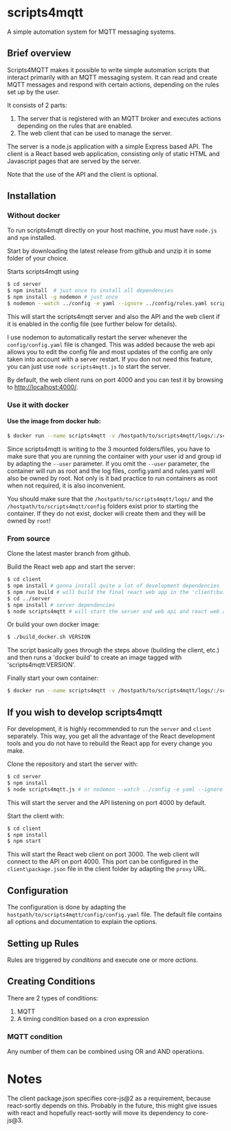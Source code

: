 # scripts4mqtt

A simple automation system for MQTT messaging systems.

## Brief overview

Scripts4MQTT makes it possible to write simple automation scripts that interact primarily with an MQTT messaging system. It can read and create MQTT messages and respond with certain actions, depending on the rules set up by the user.

It consists of 2 parts:
1. The server that is registered with an MQTT broker and executes actions depending on the rules that are enabled.
2. The web client that can be used to manage the server.

The server is a node.js application with a simple Express based API.
The client is a React based web application, consisting only of static HTML and Javascript pages that are served by the server.

Note that the use of the API and the client is optional.

## Installation

### Without docker

To run scripts4mqtt directly on your host machine, you must have `node.js` and `npm` installed.

Start by downloading the latest release from github and unzip it in some folder of your choice.

Starts scripts4mqtt using
```sh
$ cd server
$ npm install  # just once to install all dependencies
$ npm install -g nodemon # just once
$ nodemon --watch ../config -e yaml --ignore ../config/rules.yaml scripts4mqtt.js
```

This will start the scripts4mqtt server and also the API and the web client if it is enabled in the config file (see further below for details).

I use nodemon to automatically restart the server whenever the `config/config.yaml` file is changed. This was added because the web api allows you to edit the config file and most updates of the config are only taken into account with a server restart. If you don not need this feature, you can just use `node scripts4mqtt.js` to start the server.

By default, the web client runs on port 4000 and you can test it by browsing to [http://localhost:4000/](http://localhost:4000/).


### Use it with docker

#### Use the image from docker hub:

```sh
$ docker run --name scripts4mqtt -v /hostpath/to/scripts4mqtt/logs/:/scripts4mqtt/logs/ -v /hostpath/to/scripts4mqtt/config/:/scripts4mqtt/config/ --user 1000:1000 -p 4000:4000 slybit/scripts4mqtt
```

Since scripts4mqtt is writing to the 3 mounted folders/files, you have to make sure that you are running the container with *your* user id and group id by adapting the `--user` parameter. If you omit the `--user` parameter, the container will run as root and the log files, config.yaml and rules.yaml will also be owned by root. Not only is it bad practice to run containers as root when not required, it is also inconvenient.

You should make sure that the `/hostpath/to/scripts4mqtt/logs/` and the `/hostpath/to/scripts4mqtt/config` folders exist prior to starting the container. If they do not exist, docker will create them and they will be owned by `root`!


### From source

Clone the latest master branch from github.

Build the React web app and start the server:

```sh
$ cd client
$ npm install # gonna install quite a lot of development dependencies
$ npm run build # will build the final react web app in the 'client\build' folder
$ cd ../server
$ npm install # server dependencies
$ node scripts4mqtt # will start the server and web api and react web app
```

Or build your own docker image:

```sh
$ ./build_docker.sh VERSION
```

The script basically goes through the steps above (building the client, etc.) and then runs a 'docker build' to create an image tagged with 'scripts4mqtt:VERSION'.

Finally start your own container:

```sh
$ docker run --name scripts4mqtt -v /hostpath/to/scripts4mqtt/logs/:/scripts4mqtt/logs/ -v /hostpath/to/scripts4mqtt/config/:/scripts4mqtt/config/ --user 1000:1000 -p 4000:4000 scripts4mqtt:VERSION
```


## If you wish to develop scripts4mqtt

For development, it is highly recommended to run the `server` and `client` separately. This way, you get all the advantage of the React development tools and you do not have to rebuild the React app for every change you make.

Clone the repository and start the server with:
```sh
$ cd server
$ npm install
$ node scripts4mqtt.js # or nodemon --watch ../config -e yaml --ignore ../config/rules.yaml scripts4mqtt.js
```
This will start the server and the API listening on port 4000 by default.

Start the client with:
```sh
$ cd client
$ npm install
$ npm start
```
This will start the React web client on port 3000. The web client will connect to the API on port 4000. This port can be configured in the `client\package.json` file in the client folder by adapting the `proxy` URL.

## Configuration

The configuration is done by adapting the `hostpath/to/scripts4mqtt/config/config.yaml` file. The default file contains all options and documentation to explain the options.

## Setting up Rules

Rules are triggered by *conditions* and execute one or more *actions*.

## Creating Conditions

There are 2 types of conditions:
1. MQTT
2. A timing condition based on a cron expression



### MQTT condition



Any number of them can be combined using OR and AND operations.


# Notes

The client package.json specifies core-js@2 as a requirement, because react-sortly depends on this.
Probably in the future, this might give issues with react and hopefully react-sortly will move its dependency to core-js@3.



